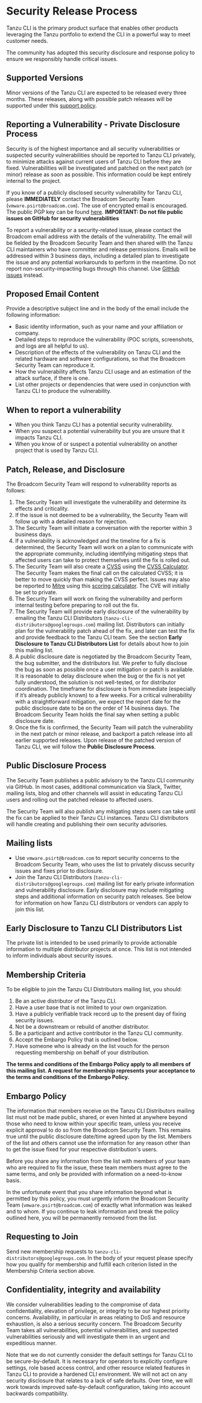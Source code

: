 # Security Release Process

Tanzu CLI is the primary product surface that enables other products leveraging the Tanzu portfolio to extend the CLI in a powerful way to meet customer needs.

The community has adopted this security disclosure and response policy to ensure we responsibly handle critical issues.

## Supported Versions

Minor versions of the Tanzu CLI are expected to be released every three months. These releases, along with possible patch releases will be supported under this [support policy](https://github.com/vmware-tanzu/tanzu-cli/blob/main/docs/full/policy.md#tanzu-cli-support-policy).

## Reporting a Vulnerability - Private Disclosure Process

Security is of the highest importance and all security vulnerabilities or suspected security vulnerabilities should be reported to Tanzu CLI privately, to minimize attacks against current users of Tanzu CLI before they are fixed. Vulnerabilities will be investigated and patched on the next patch (or minor) release as soon as possible. This information could be kept entirely internal to the project.

If you know of a publicly disclosed security vulnerability for Tanzu CLI, please **IMMEDIATELY** contact the Broadcom Security Team (`vmware.psirt@broadcom.com`). The use of encrypted email is encouraged. The public PGP key can be found [here](https://knowledge.broadcom.com/external/article?legacyId=1055). **IMPORTANT: Do not file public issues on GitHub for security vulnerabilities**

To report a vulnerability or a security-related issue, please contact the Broadcom email address with the details of the vulnerability. The email will be fielded by the Broadcom Security Team and then shared with the Tanzu CLI maintainers who have committer and release permissions. Emails will be addressed within 3 business days, including a detailed plan to investigate the issue and any potential workarounds to perform in the meantime. Do not report non-security-impacting bugs through this channel. Use [GitHub issues](https://github.com/vmware-tanzu/tanzu-cli/issues) instead.

## Proposed Email Content

Provide a descriptive subject line and in the body of the email include the following information:

* Basic identity information, such as your name and your affiliation or company.
* Detailed steps to reproduce the vulnerability  (POC scripts, screenshots, and logs are all helpful to us).
* Description of the effects of the vulnerability on Tanzu CLI and the related hardware and software configurations, so that the Broadcom Security Team can reproduce it.
* How the vulnerability affects Tanzu CLI usage and an estimation of the attack surface, if there is one.
* List other projects or dependencies that were used in conjunction with Tanzu CLI to produce the vulnerability.

## When to report a vulnerability

* When you think Tanzu CLI has a potential security vulnerability.
* When you suspect a potential vulnerability but you are unsure that it impacts Tanzu CLI.
* When you know of or suspect a potential vulnerability on another project that is used by Tanzu CLI.

## Patch, Release, and Disclosure

The Broadcom Security Team will respond to vulnerability reports as follows:

1. The Security Team will investigate the vulnerability and determine its effects and criticality.
2. If the issue is not deemed to be a vulnerability, the Security Team will follow up with a detailed reason for rejection.
3. The Security Team will initiate a conversation with the reporter within 3 business days.
4. If a vulnerability is acknowledged and the timeline for a fix is determined, the Security Team will work on a plan to communicate with the appropriate community, including identifying mitigating steps that affected users can take to protect themselves until the fix is rolled out.
5. The Security Team will also create a [CVSS](https://www.first.org/cvss/specification-document) using the [CVSS Calculator](https://www.first.org/cvss/calculator/3.0). The Security Team makes the final call on the calculated CVSS; it is better to move quickly than making the CVSS perfect. Issues may also be reported to [Mitre](https://cve.mitre.org/) using this [scoring calculator](https://nvd.nist.gov/vuln-metrics/cvss/v3-calculator). The CVE will initially be set to private.
6. The Security Team will work on fixing the vulnerability and perform internal testing before preparing to roll out the fix.
7. The Security Team will provide early disclosure of the vulnerability by emailing the Tanzu CLI Distributors (`tanzu-cli-distributors@googlegroups.com`) mailing list. Distributors can initially plan for the vulnerability patch ahead of the fix, and later can test the fix and provide feedback to the Tanzu CLI team. See the section **Early Disclosure to Tanzu CLI Distributors List** for details about how to join this mailing list.
8. A public disclosure date is negotiated by the Broadcom Security Team, the bug submitter, and the distributors list. We prefer to fully disclose the bug as soon as possible once a user mitigation or patch is available. It is reasonable to delay disclosure when the bug or the fix is not yet fully understood, the solution is not well-tested, or for distributor coordination. The timeframe for disclosure is from immediate (especially if it’s already publicly known) to a few weeks. For a critical vulnerability with a straightforward mitigation, we expect the report date for the public disclosure date to be on the order of 14 business days. The Broadcom Security Team holds the final say when setting a public disclosure date.
9. Once the fix is confirmed, the Security Team will patch the vulnerability in the next patch or minor release, and backport a patch release into all earlier supported releases. Upon release of the patched version of Tanzu CLI, we will follow the **Public Disclosure Process**.

## Public Disclosure Process

The Security Team publishes a public advisory to the Tanzu CLI community via GitHub. In most cases, additional communication via Slack, Twitter, mailing lists, blog and other channels will assist in educating Tanzu CLI users and rolling out the patched release to affected users.

The Security Team will also publish any mitigating steps users can take until the fix can be applied to their Tanzu CLI instances. Tanzu CLI distributors will handle creating and publishing their own security advisories.

## Mailing lists

* Use `vmware.psirt@broadcom.com` to report security concerns to the Broadcom Security Team, who uses the list to privately discuss security issues and fixes prior to disclosure.
* Join the Tanzu CLI Distributors (`tanzu-cli-distributors@googlegroups.com`) mailing list for early private information and vulnerability disclosure. Early disclosure may include mitigating steps and additional information on security patch releases. See below for information on how Tanzu CLI distributors or vendors can apply to join this list.

## Early Disclosure to Tanzu CLI Distributors List

The private list is intended to be used primarily to provide actionable information to multiple distributor projects at once. This list is not intended to inform individuals about security issues.

## Membership Criteria

To be eligible to join the Tanzu CLI Distributors mailing list, you should:

1. Be an active distributor of the Tanzu CLI.
2. Have a user base that is not limited to your own organization.
3. Have a publicly verifiable track record up to the present day of fixing security issues.
4. Not be a downstream or rebuild of another distributor.
5. Be a participant and active contributor in the Tanzu CLI community.
6. Accept the Embargo Policy that is outlined below.
7. Have someone who is already on the list vouch for the person requesting membership on behalf of your distribution.

**The terms and conditions of the Embargo Policy apply to all members of this mailing list. A request for membership represents your acceptance to the terms and conditions of the Embargo Policy.**

## Embargo Policy

The information that members receive on the Tanzu CLI Distributors mailing list must not be made public, shared, or even hinted at anywhere beyond those who need to know within your specific team, unless you receive explicit approval to do so from the Broadcom Security Team. This remains true until the public disclosure date/time agreed upon by the list. Members of the list and others cannot use the information for any reason other than to get the issue fixed for your respective distribution's users.

Before you share any information from the list with members of your team who are required to fix the issue, these team members must agree to the same terms, and only be provided with information on a need-to-know basis.

In the unfortunate event that you share information beyond what is permitted by this policy, you must urgently inform the Broadcom Security Team (`vmware.psirt@broadcom.com`) of exactly what information was leaked and to whom. If you continue to leak information and break the policy outlined here, you will be permanently removed from the list.

## Requesting to Join

Send new membership requests to `tanzu-cli-distributors@googlegroups.com`. In the body of your request please specify how you qualify for membership and fulfill each criterion listed in the Membership Criteria section above.

## Confidentiality, integrity and availability

We consider vulnerabilities leading to the compromise of data confidentiality, elevation of privilege, or integrity to be our highest priority concerns. Availability, in particular in areas relating to DoS and resource exhaustion, is also a serious security concern. The Broadcom Security Team takes all vulnerabilities, potential vulnerabilities, and suspected vulnerabilities seriously and will investigate them in an urgent and expeditious manner.

Note that we do not currently consider the default settings for Tanzu CLI to be secure-by-default. It is necessary for operators to explicitly configure settings, role based access control, and other resource related features in Tanzu CLI to provide a hardened CLI environment. We will not act on any security disclosure that relates to a lack of safe defaults. Over time, we will work towards improved safe-by-default configuration, taking into account backwards compatibility.
